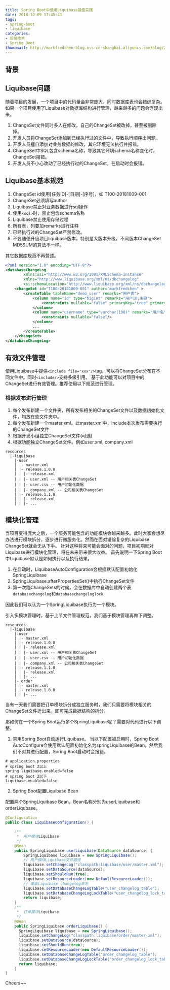 ```yaml
---
title: Spring Boot中使用Liquibase最佳实践
date: 2018-10-09 17:45:43
tags:
- spring-boot
- liquibase
categories:
- 后端技术
- Spring Boot
thumbnail: http://markfredchen-blog.oss-cn-shanghai.aliyuncs.com/blog/20181009001-spring-boot-liquibase.png
---
```

## 背景

## Liquibase问题
随着项目的发展，一个项目中的代码量会非常庞大，同时数据库表也会错综复杂。如果一个项目使用了Liquibase对数据库结构进行管理，越来越多的问题会浮现出来。
1. ChangeSet文件同时多人在修改，自己的ChangeSet被改掉，甚至被删除掉。
2. 开发人员将ChangeSet添加到已经执行过的文件中，导致执行顺序出问题。
3. 开发人员擅自添加对业务数据的修改，其它环境无法执行并报错。
4. ChangeSet中SQL包含schema名称，导致其它环境schema名称变化时，ChangeSet报错。
5. 开发人员不小心改动了已经执行过的ChangeSet，在启动时会报错。


## Liquibase基本规范
1. ChangeSet id使用[任务ID]-[日期]-[序号]，如 T100-20181009-001
2. ChangeSet必须填写author
3. Liquibase禁止对业务数据进行sql操作
4. 使用`<sql>`时，禁止包含schema名称
5. Liquibase禁止使用存储过程
6. 所有表，列要加remarks进行注释
7. 已经执行过的ChangeSet严禁修改。
8. 不要随便升级项目liquibase版本，特别是大版本升级。不同版本ChangeSet MD5SUM的算法不一样。

其它数据库规范不再赘述。
```xml
<?xml version="1.0" encoding="UTF-8"?>
<databaseChangeLog
        xmlns:xsi="http://www.w3.org/2001/XMLSchema-instance"
        xmlns="http://www.liquibase.org/xml/ns/dbchangelog"
        xsi:schemaLocation="http://www.liquibase.org/xml/ns/dbchangelog http://www.liquibase.org/xml/ns/dbchangelog/dbchangelog-3.1.xsd">
    <changeSet id="T100-20181009-001" author="markfredchen" >
        <createTable tableName="demo_user" remarks="用户表">
            <column name="id" type="bigint" remarks="用户ID,主键">
                <constraints nullable="false" primaryKey="true" primaryKeyName="pk_demo_user_id"/>
            </column>
            <column name="username" type="varchar(100)" remarks="用户名">
                <constraints nullable="false"/>
            </column>
            ...
        </createTable>
    </changeSet>
</databaseChangeLog>

```

## 有效文件管理
使用Liquibase中提供`<include file="xxx"/>`tag，可以将ChangeSet分布在不同文件中。同时`<include/>`支持多级引用。
基于此功能可以对项目中的ChangeSet进行有效管理。推荐使用以下规范进行管理。
### 根据发布进行管理
1. 每个发布新建一个文件夹，所有发布相关的ChangeSet文件以及数据初始化文件，均放在些文件夹中。
2. 每个发布新建一个master.xml。此master.xml中，include本次发布需要执行的ChangeSet文件
3. 根据开发小组独立ChangeSet文件(可选)
4. 根据功能独立ChangeSet文件。例如user.xml, company.xml
```
resources
  |-liquibase
    |-user
    | |- master.xml
    | |- release.1.0.0
    | | |- release.xml
    | | |- user.xml -- 用户相关表ChangeSet
    | | |- user.csv -- 用户初始化数据
    | | |- company.xml -- 公司相关表ChangeSet
    | |- release.1.1.0
    | | |- release.xml
    | | |- ...
```

## 模块化管理
当项目变得庞大之后，一个服务可能包含的功能模块会越来越多。此时大家会想尽办法进行模块拆分，逐步进行微服务化。然而在面对错综复杂的Liquibase ChangeSet就会无从下手。
针对这种将来可能会面对的问题，项目初期就对Liquibase进行模块化管理，将在未来带来很大收益。
首先说明一下Spring Boot中Liquibase默认是如何执行以及执行结果。
1. 在启动时，LiquibaseAutoConfiguration会根据默认配置初始化SpringLiquibase
2. SpringLiquibase.afterPropertiesSet()中执行ChangeSet文件
3. 第一次跑ChangeSets的时候，会在数据库中自动创建两个表`databasechangelog`和`databasechangeloglock`

因此我们可以认为一个SpringLiquibase执行为一个模块。

引入多模块管理时，基于上节文件管理规范，我们基于模块管理再做下调整。
```
resources
  |-liquibase
    |-user
    | |- master.xml
    | |- release.1.0.0
    | | |- release.xml
    | | |- user.xml -- 用户相关表ChangeSet
    | | |- user.csv -- 用户初始化数据
    | | |- company.xml -- 公司相关表ChangeSet
    | |- release.1.1.0
    | | |- release.xml
    | | |- ...
    |- order
    | |- master.xml
    | |- release.1.0.0
    | | |- ...
```
当有一天我们需要把订单模块拆分成独立服务时，我们只需要将模块相关的ChangeSet文件迁出来。即可完成数据结构的拆分。

那如何在一个Spring Boot运行多个SpringLiquibase呢？需要对代码进行以下调整。

1. 禁用Spring Boot自动运行Liquibase。
当以下配置被启用时，Spring Boot AutoConfigure会使用默认配置初始化名为springLiquibase的Bean。然后我们不对其进行配置，Spring Boot启动时会报错。

```properties
# application.properties
# spring boot 2以上
spring.liquibase.enabled=false
# spring boot 2以下
liquibase.enabled=false
```
2. Spring Boot配置Liquibase Bean

配置两个SpringLiquibase Bean，Bean名称分别为userLiquibase和orderLiqubase。

```java
@Configuration
public class LiquibaseConfiguration() {

    /**
     *  用户模块Liquibase   
     */
    @Bean
    public SpringLiquibase userLiquibase(DataSource dataSource) {
        SpringLiquibase liquibase = new SpringLiquibase();
        // 用户模块Liquibase文件路径
        liquibase.setChangeLog("classpath:liquibase/user/master.xml");
        liquibase.setDataSource(dataSource);
        liquibase.setShouldRun(true);
        liquibase.setResourceLoader(new DefaultResourceLoader());
        // 覆盖Liquibase changelog表名
        liquibase.setDatabaseChangeLogTable("user_changelog_table");
        liquibase.setDatabaseChangeLogLockTable("user_changelog_lock_table");
        return liquibase;
    }
    /**
     *  订单模块Liquibase   
     */
    @Bean
    public SpringLiquibase orderLiquibase() {
      SpringLiquibase liquibase = new SpringLiquibase();
      liquibase.setChangeLog("classpath:liquibase/order/master.xml");
      liquibase.setDataSource(dataSource);
      liquibase.setShouldRun(true);
      liquibase.setResourceLoader(new DefaultResourceLoader());
      liquibase.setDatabaseChangeLogTable("order_changelog_table");
      liquibase.setDatabaseChangeLogLockTable("order_changelog_lock_table");
      return liquibase;
    }
}
```

Cheers~~
